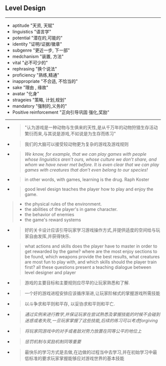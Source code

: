 ## Level Design ##
---
* aptitude "天资, 天赋"
* linguistics "语言学"
* potential "潜在的,可能的"
* identity "证明/证据/徽章"
* subgenre "更近一步, 下一部"
* medchanism "装置, 方法"
* vital "必不可少的"
* rephrasing "换个说法"
* proficiency "熟练,精通"
* inappropriate "不合适, 不恰当的"
* sake "理由 , 缘故"
* avatar "化身"
* strageies "策略, 计划,规划"
* mandatory "强制的,义务的"
* Positive reinforcement "正向引导巩固 强化,奖励"
---
* > "认为游戏是一种动物与生俱来的天性,是从千万年的动物狩猎生存活动繁衍而来,与其说是游戏,不如说是为生存而练习"
* > 我们的大脑可以接受较动物更为复杂的游戏及游戏规则
* > _We know, for example, that
we can play games with people whose linguistics aren’t ours, whose culture we
don’t share, and whom we have never met before. It is even clear that we can play
games with creatures that don’t even belong to our species!_ 
* > in other words, with games, learning is the drug. Raph Koster
* > good level design teaches the player how to play and enjoy the game.
> * the physical rules of the environment. 
> * the abilities of the player's in game character. 
> * the behavior of enemies
> * the game's reward systems
* > 好的关卡设计应该引导玩家学习游戏操作方式,并提供适度的空间给与玩家自由发挥,并获得快乐.
* > what actions and skills does the player have to master in order to get rewarded by the game? where are the most enjoy sections to be found, which weapons provide the best results, what creatures are most fun to play with, and which skills should the player train first? all these questions present a teaching dialogue between level designer and player
* > 游戏的主要目标和主要规则应尽早的让玩家熟悉和了解.
* > 一个好的游戏进程安排应该循序渐进,让玩家阶梯式的掌握游戏所需技能
* > 以斗争求和平则和平存, 以妥协求和平则和平亡.
* > _通过实例来进行教学,并保证玩家在尝试熟悉及掌握技能的时候不会碰到迷惑或者失败,一旦玩家掌握了这些技能,后续的练习可以考虑forgiving_
* > _将玩家同游戏中的对手或者敌对势力放置在同等公平的地位上_
* > _惩罚机制与奖励机制同等重要_
* > 最快乐的学习方式是去做,在边做的过程当中去学习,并在初始学习中最低标准的要求玩家掌握能够应对游戏世界的基本技能
